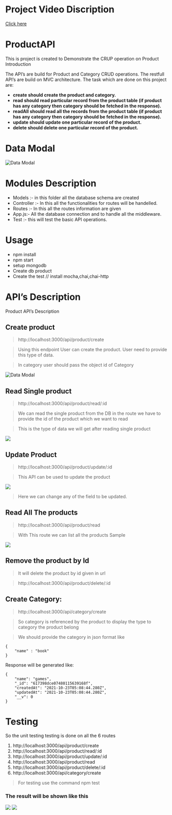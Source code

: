 # Project Video Discription

[Click here](https://youtu.be/3qW3cziPDQs)

# ProductAPI
This is project is created to Demonstrate the CRUP operation on Product
Introduction

The API’s are build for Product and Category CRUD operations. The restfull API’s are build on MVC architecture. The task which are done on this project are:

- **create should create the product and category.**
- **read should read particular record from the product table (if product has any category then category should be fetched in the response).**
- **readAll should read all the records from the product table (if product has any category then category should be fetched in the response).**
- **update should update one particular record of the product.**
- **delete should delete one particular record of the product.**

# Data Modal
![Data Modal](https://drive.google.com/uc?export=view&id=1cXyMBrBT7HMo8fvpvSO9OWoqgn1-Q4HN)

# Modules Description
-	Models :- in this folder all the  database schema are created 
-	Controller :- In this all the functionalities for routes will be handelled.
-	Routes :- In this all the routes information are given 
-	App.js:- All the database connection and to handle all the middleware. 
-	Test :- this will test the basic API operations.
 

# Usage
- npm install
- npm start
- setup mongodb
- Create db product
- Create the test // install mocha,chai,chai-http

# API’s Description
Product API’s Description
## Create product
>	http://localhost:3000/api/product/create

> Using this endpoint User can create the product. User need to provide this type of data.

> In category user should pass the object id of Category

![Data Modal](https://drive.google.com/uc?export=view&id=1Y9UBnc7eYDAq0GAAxwHPzwVtysyXxTED)

## Read Single product	
> http://localhost:3000/api/product/read/:id

>We can read the single product from the DB in the route we have to provide the id of the product which we want to read

>This is the type of data we will get after reading single product

![](https://drive.google.com/uc?export=view&id=1NjWPVWNnr-HILbLJ7wxGBhXJjgboKOz7)
     
## Update Product
> http://localhost:3000/api/product/update/:id

> This API can be used to update the product 

![](https://drive.google.com/uc?export=view&id=1-tqKJjomhQpo99HVDnEq08pIHGTZupk6)
 
> Here we can change any of the field to be updated.

## Read All The products
> http://localhost:3000/api/product/read

> With This route we can list all the products Sample 

![](https://drive.google.com/uc?export=view&id=1-tqKJjomhQpo99HVDnEq08pIHGTZupk6)
 


## Remove the product by Id

> It will delete the product by id given in url 

> http://localhost:3000/api/product/delete/:id

 

##	Create Category:
> http://localhost:3000/api/category/create

> So category is referenced by the product to display the type to category the product belong 

> We should provide the category in json format like 


```
{
    "name" : "book"
}
```

Response will be generated like:
```
{
    "name": "games",
    "_id": "617398dce07480115639168f",
    "createdAt": "2021-10-23T05:08:44.280Z",
    "updatedAt": "2021-10-23T05:08:44.280Z",
    "__v": 0
}
```




# Testing
So the  unit testing testing is done on all the 6 routes 
1.	http://localhost:3000/api/product/create
2.	http://localhost:3000/api/product/read/:id
3.	http://localhost:3000/api/product/update/:id
4.	http://localhost:3000/api/product/read
5.	http://localhost:3000/api/product/delete/:id
6.	http://localhost:3000/api/category/create

> For testing use the command npm test
### The result will be shown like this

![](https://drive.google.com/uc?export=view&id=1AAOk0tbdpJ9CTJU7Jk0SPUkvDrGsKVK1)
![](https://drive.google.com/uc?export=view&id=11muucCHmhiM9iqq5j7qTXL-HqwUxdgke)

